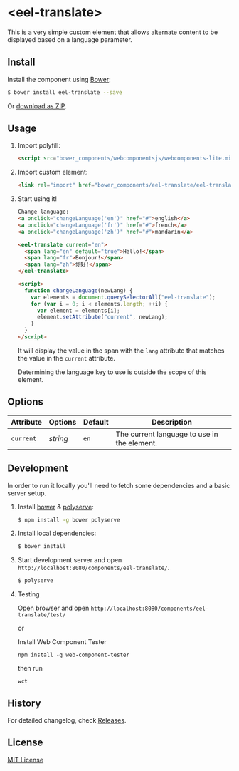 # &lt;eel-translate&gt;

This is a very simple custom element that allows alternate content to be displayed based on a language parameter.



## Install

Install the component using [Bower](http://bower.io/):

```sh
$ bower install eel-translate --save
```

Or [download as ZIP](https://github.com/evaneus/eel-translate/archive/master.zip).

## Usage

1. Import polyfill:

    ```html
    <script src="bower_components/webcomponentsjs/webcomponents-lite.min.js"></script>
    ```

2. Import custom element:

    ```html
    <link rel="import" href="bower_components/eel-translate/eel-translate.html">
    ```

3. Start using it!



    ```html
    Change language:
    <a onclick="changeLanguage('en')" href="#">english</a>
    <a onclick="changeLanguage('fr')" href="#">french</a>
    <a onclick="changeLanguage('zh')" href="#">mandarin</a>

    <eel-translate current="en">
      <span lang="en" default="true">Hello!</span>
      <span lang="fr">Bonjour!</span>
      <span lang="zh">你好!</span>
    </eel-translate>

    <script>
      function changeLanguage(newLang) {
        var elements = document.querySelectorAll("eel-translate");
        for (var i = 0; i < elements.length; ++i) {
          var element = elements[i];
          element.setAttribute("current", newLang);
        }
      }
    </script>
    ```
    It will display the value in the span with the `lang` attribute that matches the value in the `current` attribute.

    Determining the language key to use is outside the scope of this element.


## Options

Attribute         | Options     | Default      | Description
---               | ---         | ---          | ---
`current`         | *string*    | `en`         | The current language to use in the element.



## Development

In order to run it locally you'll need to fetch some dependencies and a basic server setup.

1. Install [bower](http://bower.io/) & [polyserve](https://npmjs.com/polyserve):

    ```sh
    $ npm install -g bower polyserve
    ```

2. Install local dependencies:

    ```sh
    $ bower install
    ```

3. Start development server and open `http://localhost:8080/components/eel-translate/`.

    ```sh
    $ polyserve
    ```

4. Testing

   Open browser and open `http://localhost:8080/components/eel-translate/test/`

   or

   Install Web Component Tester

   `npm install -g web-component-tester`

   then run

   `wct`

## History

For detailed changelog, check [Releases](https://github.com/evaneus/eel-translate/releases).

## License

[MIT License](http://opensource.org/licenses/MIT)
